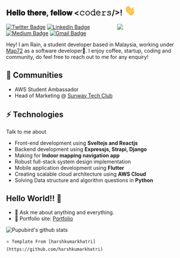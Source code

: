 <h2> 𝐇𝐞𝐥𝐥𝐨 𝐭𝐡𝐞𝐫𝐞, 𝐟𝐞𝐥𝐥𝐨𝐰 <𝚌𝚘𝚍𝚎𝚛𝚜/>! <img src="https://raw.githubusercontent.com/ABSphreak/ABSphreak/master/gifs/Hi.gif" width="30px"></h2>

<img align='right' src='https://user-images.githubusercontent.com/5713670/87202985-820dcb80-c2b6-11ea-9f56-7ec461c497c3.gif' width='200"'>

[![Twitter Badge](https://img.shields.io/badge/-@pupubird1-1ca0f1?style=flat-square&labelColor=1ca0f1&logo=twitter&logoColor=white&link=https://twitter.com/pupubird1)](https://twitter.com/pupubird1) [![Linkedin Badge](https://img.shields.io/badge/-rainchai-blue?style=flat-square&logo=Linkedin&logoColor=white&link=https://www.linkedin.com/in/rain-chai-48370318a/)](https://www.linkedin.com/in/rain-chai-48370318a/) [![Medium Badge](https://img.shields.io/badge/-@rainchai4240-03a57a?style=flat-square&labelColor=000000&logo=Medium&link=https://medium.com/@rainchai4240)](https://medium.com/@rainchai4240)
[![Gmail Badge](https://img.shields.io/badge/-rainchai4240@gmail.com-c14438?style=flat-square&logo=Gmail&logoColor=white&link=mailto:rainchai4240@gmail.com)](mailto:rainchai4240@gmail.com)

Hey! I am Rain, a student developer based in Malaysia, working under [Map72](https://github.com/map711) as a software developer🙌. I enjoy coffee, startup, coding and community, do feel free to reach out to me for any enquiry!
## 👯 Communities
* AWS Student Ambassador
* Head of Marketing @ [Sunway Tech Club](https://github.com/sunwaytechclub)
## ⚡ Technologies
Talk to me about
- Front-end development using **Sveltejs and Reactjs**
- Backend development using **Expressjs, Strapi, Django**
- Making for **Indoor mapping navigation app**
- Robust full-stack system design implementation
- Mobile application development using **Flutter**
- Creating scalable cloud architecture using **AWS Cloud**
- Solving Data structure and algorithm questions in **Python**
## Hello World!! 🤔
- 💬 Ask me about anything and everything.
- 🎯 Portfolio site: [Portfolio](https://pupubird.com)

![Pupubird's github stats](https://github-readme-stats.vercel.app/api?username=pupubird&hide=["issues"]&show_icons=true)

```⭐️ Template From [harshkumarkhatri](https://github.com/harshkumarkhatri)```
